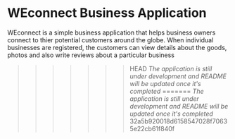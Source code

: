 # WEconnect Business Application

WEconnect is a simple business application that helps business owners connect to thier potential customers around the globe. When individual businesses are registered, the customers can view details about the goods, photos and also write reviews about a particular business

>>>>>>> HEAD
*The application is still under development and README will be updated once it's completed*
=======
*The application is still under development and README will be updated once it's completed*
>>>>>>> 32a5b920018d6158547028f70635e22cb61f840f
